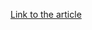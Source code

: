 [Link to the article](https://linux-audit.com/increase-kernel-integrity-with-disabled-linux-kernel-modules-loading/)
